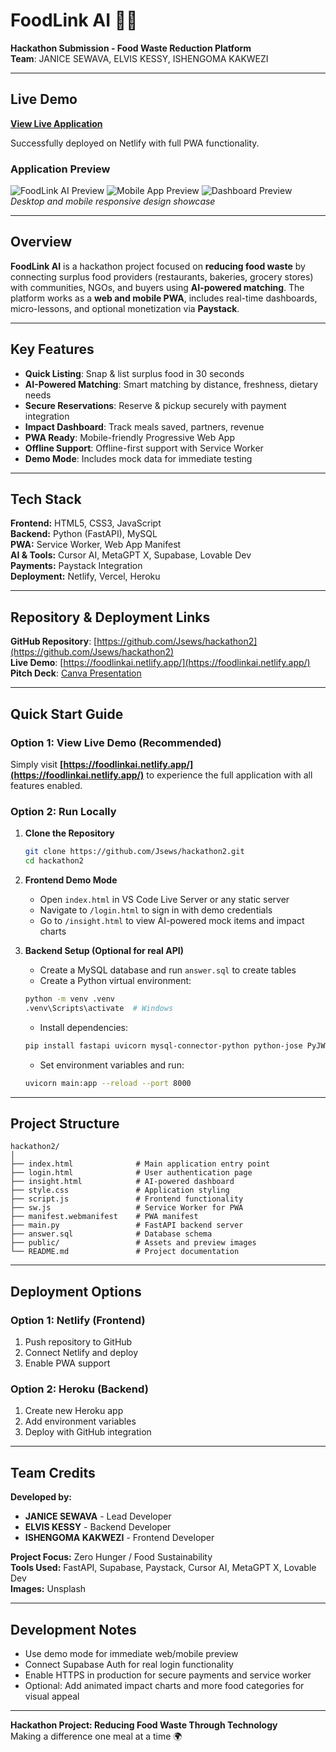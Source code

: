 # FoodLink AI 🌱🥗

**Hackathon Submission - Food Waste Reduction Platform**  
**Team**: JANICE SEWAVA, ELVIS KESSY, ISHENGOMA KAKWEZI

---

## Live Demo

**[View Live Application](https://foodlinkai.netlify.app/)**

Successfully deployed on Netlify with full PWA functionality.

### Application Preview

![FoodLink AI Preview](./public/foodlink-preview.png)
![Mobile App Preview](./public/foodlink-mobile.png)
![Dashboard Preview](./public/foodlink-dashboard.png)
_Desktop and mobile responsive design showcase_

---

## Overview

**FoodLink AI** is a hackathon project focused on **reducing food waste** by connecting surplus food providers (restaurants, bakeries, grocery stores) with communities, NGOs, and buyers using **AI-powered matching**. The platform works as a **web and mobile PWA**, includes real-time dashboards, micro-lessons, and optional monetization via **Paystack**.

---

## Key Features

- **Quick Listing**: Snap & list surplus food in 30 seconds
- **AI-Powered Matching**: Smart matching by distance, freshness, dietary needs
- **Secure Reservations**: Reserve & pickup securely with payment integration
- **Impact Dashboard**: Track meals saved, partners, revenue
- **PWA Ready**: Mobile-friendly Progressive Web App
- **Offline Support**: Offline-first support with Service Worker
- **Demo Mode**: Includes mock data for immediate testing

---

## Tech Stack

**Frontend:** HTML5, CSS3, JavaScript  
**Backend:** Python (FastAPI), MySQL  
**PWA:** Service Worker, Web App Manifest  
**AI & Tools:** Cursor AI, MetaGPT X, Supabase, Lovable Dev  
**Payments:** Paystack Integration  
**Deployment:** Netlify, Vercel, Heroku

---

## Repository & Deployment Links

**GitHub Repository**: [https://github.com/Jsews/hackathon2](https://github.com/Jsews/hackathon2)  
**Live Demo**: [https://foodlinkai.netlify.app/](https://foodlinkai.netlify.app/)  
**Pitch Deck**: [Canva Presentation](https://www.canva.com/design/DAGxt0-C9SU/npNLexSIkpwGqCljCNeFqQ/edit?utm_content=DAGxt0-C9SU&utm_campaign=designshare&utm_medium=link2&utm_source=sharebutton)

---

## Quick Start Guide

### Option 1: View Live Demo (Recommended)

Simply visit **[https://foodlinkai.netlify.app/](https://foodlinkai.netlify.app/)** to experience the full application with all features enabled.

### Option 2: Run Locally

1. **Clone the Repository**

   ```bash
   git clone https://github.com/Jsews/hackathon2.git
   cd hackathon2
   ```

2. **Frontend Demo Mode**

   - Open `index.html` in VS Code Live Server or any static server
   - Navigate to `/login.html` to sign in with demo credentials
   - Go to `/insight.html` to view AI-powered mock items and impact charts

3. **Backend Setup (Optional for real API)**
   - Create a MySQL database and run `answer.sql` to create tables
   - Create a Python virtual environment:
   ```bash
   python -m venv .venv
   .venv\Scripts\activate  # Windows
   ```
   - Install dependencies:
   ```bash
   pip install fastapi uvicorn mysql-connector-python python-jose PyJWT
   ```
   - Set environment variables and run:
   ```bash
   uvicorn main:app --reload --port 8000
   ```

---

## Project Structure

```
hackathon2/
│
├── index.html              # Main application entry point
├── login.html              # User authentication page
├── insight.html            # AI-powered dashboard
├── style.css               # Application styling
├── script.js               # Frontend functionality
├── sw.js                   # Service Worker for PWA
├── manifest.webmanifest    # PWA manifest
├── main.py                 # FastAPI backend server
├── answer.sql              # Database schema
├── public/                 # Assets and preview images
└── README.md               # Project documentation
```

---

## Deployment Options

### Option 1: Netlify (Frontend)

1. Push repository to GitHub
2. Connect Netlify and deploy
3. Enable PWA support

### Option 2: Heroku (Backend)

1. Create new Heroku app
2. Add environment variables
3. Deploy with GitHub integration

---

## Team Credits

**Developed by:**

- **JANICE SEWAVA** - Lead Developer
- **ELVIS KESSY** - Backend Developer
- **ISHENGOMA KAKWEZI** - Frontend Developer

**Project Focus:** Zero Hunger / Food Sustainability  
**Tools Used:** FastAPI, Supabase, Paystack, Cursor AI, MetaGPT X, Lovable Dev  
**Images:** Unsplash

---

## Development Notes

- Use demo mode for immediate web/mobile preview
- Connect Supabase Auth for real login functionality
- Enable HTTPS in production for secure payments and service worker
- Optional: Add animated impact charts and more food categories for visual appeal

---

**Hackathon Project: Reducing Food Waste Through Technology**  
Making a difference one meal at a time 🌍
